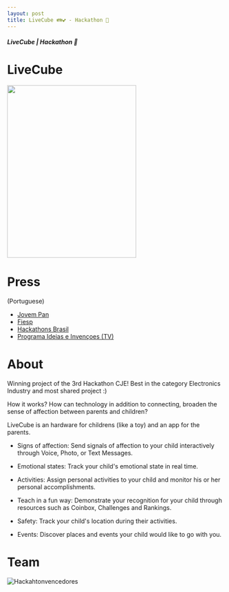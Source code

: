 ```yaml
---
layout: post
title: LiveCube 👪💕 - Hackathon 🥇
---
```


##### LiveCube | Hackathon 🥇

LiveCube
====
<img width="300" height="400" src="http://ezefranca.com/livecubeapp.github.io/LiveCube_files/2-iphone-right.png">

Press
====
(Portuguese)

- [Jovem Pan](http://blog.jovempan.uol.com.br/technews/noticias/maratona-hacker-premia-ideias-inovadoras-para-a-industria/)
- [Fiesp](http://www.fiesp.com.br/noticias/depois-de-maratona-de-24h-hackathon-divulga-vencedores-de-sua-terceira-edicao/)
- [Hackathons Brasil](https://hackathonbrasil.com.br/home/blog/magalhaes-junior-explica-como-a-equipe-polimoto-desenvolveu-um-dos-aplicativos-vencedores-do-hackathonfiesp/)
- [Programa Ideias e Invençoes (TV)](https://youtu.be/L41iN9mmlk4?t=19m16s)


About
====
Winning project of the 3rd Hackathon CJE! Best in the category Electronics Industry and most shared project :)

How it works?
How can technology in addition to connecting, broaden the sense of affection between parents and children?

LiveCube is an hardware for childrens (like a toy) and an app for the parents.

- Signs of affection:
  Send signals of affection to your child interactively through Voice, Photo, or Text Messages.

- Emotional states:
  Track your child's emotional state in real time.

- Activities:
  Assign personal activities to your child and monitor his or her personal accomplishments.

- Teach in a fun way:
  Demonstrate your recognition for your child through resources such as Coinbox, Challenges and Rankings.

- Safety:
  Track your child's location during their activities.

- Events:
  Discover places and events your child would like to go with you.


Team
====
<img class="img img-responsive" src="https://raw.githubusercontent.com/ezefranca/livecubeapp.github.io/master/images/hackathonfoto.JPG" alt="Hackahtonvencedores" />

